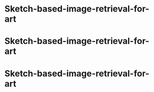 # Sketch-based-image-retrieval-for-art
# Sketch-based-image-retrieval-for-art
# Sketch-based-image-retrieval-for-art
